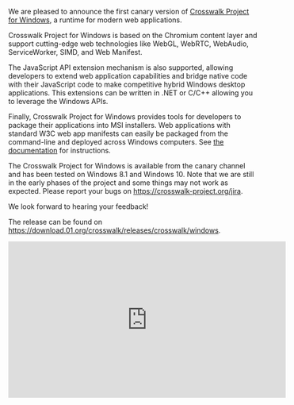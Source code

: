 We are pleased to announce the first canary version of [Crosswalk Project for Windows](https://download.01.org/crosswalk/releases/crosswalk/windows), a runtime for modern web applications.

Crosswalk Project for Windows is based on the Chromium content layer and support cutting-edge web technologies like WebGL, WebRTC, WebAudio, ServiceWorker, SIMD, and Web Manifest.

The JavaScript API extension mechanism is also supported, allowing developers to extend web application capabilities and bridge native code with their JavaScript code to make competitive hybrid Windows desktop applications. This extensions can be written in .NET or C/C++ allowing you to leverage the Windows APIs.

Finally, Crosswalk Project for Windows provides tools for developers to package their applications into MSI installers. Web applications with standard W3C web app manifests can easily be packaged from the command-line and deployed across Windows computers. See [the documentation](/documentation/windows.html) for instructions.

The Crosswalk Project for Windows is available from the canary channel and has been tested on Windows 8.1 and Windows 10. Note that we are still in the early phases of the project and some things may not work as expected. Please report your bugs on https://crosswalk-project.org/jira.

We look forward to hearing your feedback!

The release can be found on https://download.01.org/crosswalk/releases/crosswalk/windows.

<iframe src="https://www.youtube.com/embed/UK9WrrSByTA"
    style="display:block; margin: 0 auto; width:560px; height:315px;"
    frameborder="0" allowfullscreen></iframe>
